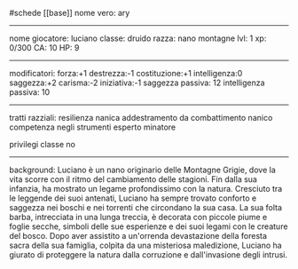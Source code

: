 #schede 
[[base]]
nome vero: ary

----
nome giocatore: luciano
classe: druido
razza: nano montagne
lvl: 1
xp: 0/300
CA: 10
HP: 9

----
modificatori:
forza:+1
destrezza:-1
costituzione:+1
intelligenza:0
saggezza:+2
carisma:-2
iniziativa:-1
saggezza passiva: 12
intelligenza passiva: 10

----
tratti razziali:
resilienza nanica
addestramento da combattimento nanico
competenza negli strumenti
esperto minatore

privilegi classe
no

----
background:
Luciano è un nano originario delle Montagne Grigie, dove la vita scorre con il ritmo del cambiamento delle stagioni. Fin dalla sua infanzia, ha mostrato un legame profondissimo con la natura. Cresciuto tra le leggende dei suoi antenati, Luciano ha sempre trovato conforto e saggezza nei boschi e nei torrenti che circondano la sua casa. La sua folta barba, intrecciata in una lunga treccia, è decorata con piccole piume e foglie secche, simboli delle sue esperienze e dei suoi legami con le creature del bosco. Dopo aver assistito a un'orrenda devastazione della foresta sacra della sua famiglia, colpita da una misteriosa maledizione, Luciano ha giurato di proteggere la natura dalla corruzione e dall'invasione degli intrusi.